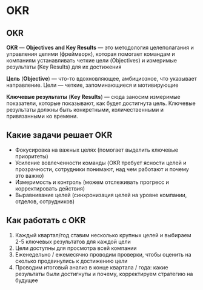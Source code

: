 # OKR

## OKR

**OKR** — **Objectives and Key Results** — это методология целеполагания и управления целями (фреймворк), которая помогает командам и компаниям устанавливать четкие цели (Objectives) и измеримые результаты (Key Results) для их достижения

**Цель** (**Objective**) — что-то вдохновляющее, амбициозное, что указывает направление. Цели — четкие, запоминающиеся и мотивирующие

**Ключевые результаты** (**Key Results**) — сюда заносим измеримые показатели, которые показывают, как будет достигнута цель. Ключевые результаты должны быть конкретными, количественными и привязанными ко времени.

## Какие задачи решает OKR

* Фокусировка на важных целях (помогает выделить ключевые приоритеты)
* Усиление вовлеченности команды (OKR требует ясности целей и прозрачности, сотрудники понимают, над чем работают и почему это важно)
* Измеримость и контроль (можем отслеживать прогресс и корректировать действия)
* Выравнивание целей (синхронизация целей на уровне компании, отделов, сотрудников)

## Как работать с OKR

1. Каждый квартал/год ставим несколько крупных целей и выбираем 2-5 ключевых результатов для каждой цели
2. Цели доступны для просмотра всей компании
3. Еженедельно / ежемесячно проводим проверки, чтобы оценить на сколько продвинулись к достижению цели
4. Проводим итоговый анализ в конце квартала / года: какие результаты были достигнуты и почему, корректируем стратегию на будущее
